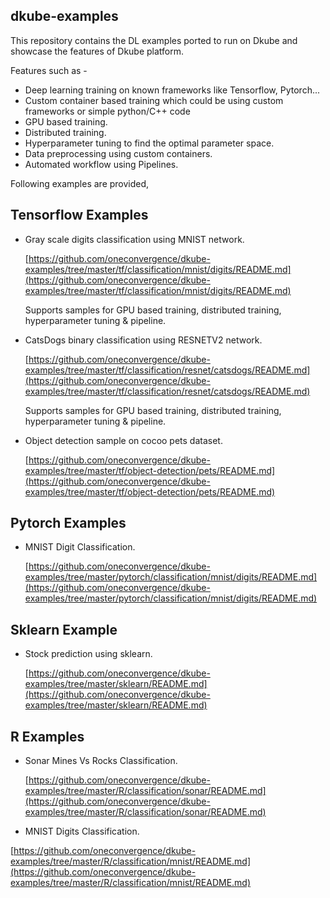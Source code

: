 ## dkube-examples

This repository contains the DL examples ported to run on Dkube and showcase the features of Dkube platform.

Features such as -

- Deep learning training on known frameworks like Tensorflow, Pytorch...
- Custom container based training which could be using custom frameworks or simple python/C++ code
- GPU based training.
- Distributed training.
- Hyperparameter tuning to find the optimal parameter space.
- Data preprocessing using custom containers.
- Automated workflow using Pipelines.

Following examples are provided,

## Tensorflow Examples

- Gray scale digits classification using MNIST network.

  [https://github.com/oneconvergence/dkube-examples/tree/master/tf/classification/mnist/digits/README.md](https://github.com/oneconvergence/dkube-examples/tree/master/tf/classification/mnist/digits/README.md)

  Supports samples for GPU based training, distributed training, hyperparameter tuning & pipeline.

- CatsDogs binary classification using RESNETV2 network.

  [https://github.com/oneconvergence/dkube-examples/tree/master/tf/classification/resnet/catsdogs/README.md](https://github.com/oneconvergence/dkube-examples/tree/master/tf/classification/resnet/catsdogs/README.md)

  Supports samples for GPU based training, distributed training, hyperparameter tuning & pipeline.

- Object detection sample on cocoo pets dataset.

  [https://github.com/oneconvergence/dkube-examples/tree/master/tf/object-detection/pets/README.md](https://github.com/oneconvergence/dkube-examples/tree/master/tf/object-detection/pets/README.md)

## Pytorch Examples

- MNIST Digit Classification.

  [https://github.com/oneconvergence/dkube-examples/tree/master/pytorch/classification/mnist/digits/README.md](https://github.com/oneconvergence/dkube-examples/tree/master/pytorch/classification/mnist/digits/README.md)

## Sklearn Example

- Stock prediction using sklearn.

  [https://github.com/oneconvergence/dkube-examples/tree/master/sklearn/README.md](https://github.com/oneconvergence/dkube-examples/tree/master/sklearn/README.md)

## R Examples

- Sonar Mines Vs Rocks Classification.

  [https://github.com/oneconvergence/dkube-examples/tree/master/R/classification/sonar/README.md](https://github.com/oneconvergence/dkube-examples/tree/master/R/classification/sonar/README.md)

- MNIST Digits Classification.
 
 [https://github.com/oneconvergence/dkube-examples/tree/master/R/classification/mnist/README.md](https://github.com/oneconvergence/dkube-examples/tree/master/R/classification/mnist/README.md)

